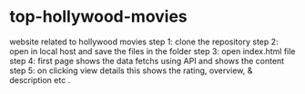# top-hollywood-movies
website related to hollywood movies
step 1: clone the repository
step 2: open in local host and save the files in the folder
step 3: open index.html file 
step 4: first page shows the data fetchs using API and shows the content
step 5: on clicking view details this shows the rating, overview, & description etc .
